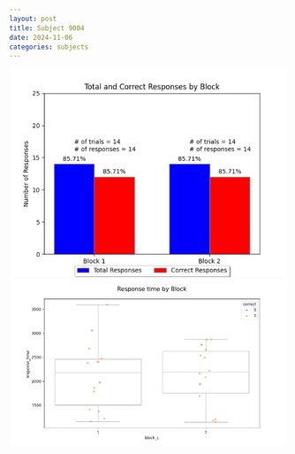 ```yaml
---
layout: post
title: Subject 9004
date: 2024-11-06
categories: subjects
---
```


![](data/9004/run-9/9004_ATS_responses.png)
![](data/9004/run-9/9004_ATS_rt.png)
